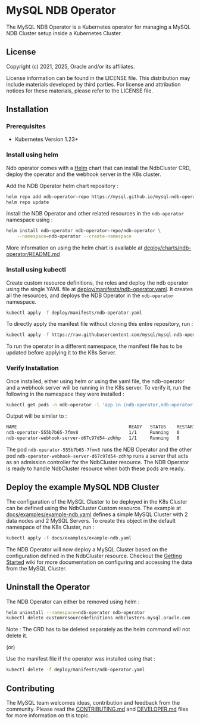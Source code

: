 # MySQL NDB Operator

The MySQL NDB Operator is a Kubernetes operator for managing a MySQL NDB Cluster setup inside a Kubernetes Cluster.

## License

Copyright (c) 2021, 2025, Oracle and/or its affiliates.

License information can be found in the LICENSE file. This distribution may include materials developed by third parties. For license and attribution notices for these materials, please refer to the LICENSE file.

## Installation

### Prerequisites
 - Kubernetes Version 1.23+

### Install using helm

Ndb operator comes with a [Helm](https://helm.sh/docs/intro/quickstart/) chart that can install the NdbCluster CRD, deploy the operator and the webhook server in the K8s cluster.

Add the NDB Operator helm chart repository :

```sh
helm repo add ndb-operator-repo https://mysql.github.io/mysql-ndb-operator/
helm repo update
```

Install the NDB Operator and other related resources in the `ndb-operator` namespace using :

```sh
helm install ndb-operator ndb-operator-repo/ndb-operator \
    --namespace=ndb-operator --create-namespace
```
More information on using the helm chart is available at [deploy/charts/ndb-operator/README.md](deploy/charts/ndb-operator/README.md)

### Install using kubectl

Create custom resource definitions, the roles and deploy the ndb operator using the single YAML file at [deploy/manifests/ndb-operator.yaml](deploy/manifests/ndb-operator.yaml).
It creates all the resources, and deploys the NDB Operator in the `ndb-operator` namespace.

```sh
kubectl apply -f deploy/manifests/ndb-operator.yaml
```

To directly apply the manifest file without cloning this entire repository, run :
```sh
kubectl apply -f https://raw.githubusercontent.com/mysql/mysql-ndb-operator/main/deploy/manifests/ndb-operator.yaml
```

To run the operator in a different namespace, the manifest file has to be updated before applying it to the K8s Server.

### Verify Installation

Once installed, either using helm or using the yaml file, the ndb-operator and a webhook server will be running in the K8s server.
To verify it, run the following in the namespace they were installed :

```sh
kubectl get pods -n ndb-operator -l 'app in (ndb-operator,ndb-operator-webhook-server)'
```
Output will be similar to :

```sh
NAME                                          READY   STATUS    RESTARTS   AGE
ndb-operator-555b7b65-7fmv8                   1/1     Running   0          13s
ndb-operator-webhook-server-d67c97d54-zdhhp   1/1     Running   0          13s
```

The pod `ndb-operator-555b7b65-7fmv8` runs the NDB Operator and the other pod `ndb-operator-webhook-server-d67c97d54-zdhhp` runs a server that acts as an admission controller for the NdbCluster resource. The NDB Operator is ready to handle NdbCluster resource when both these pods are ready.

## Deploy the example MySQL NDB Cluster

The configuration of the MySQL Cluster to be deployed in the K8s Cluster can be defined using the NdbCluster Custom resource. The example at [docs/examples/example-ndb.yaml](docs/examples/example-ndb.yaml) defines a simple MySQL Cluster with 2 data nodes and 2 MySQL Servers. To create this object in the default namespace of the K8s Cluster, run :

```sh
kubectl apply -f docs/examples/example-ndb.yaml
```
The NDB Operator will now deploy a MySQL Cluster based on the configuration defined in the NdbCluster resource. Checkout the [Getting Started](docs/getting-started.md) wiki for more documentation on configuring and accessing the data from the MySQL Cluster.

## Uninstall the Operator

The NDB Operator can either be removed using helm :

```sh
helm uninstall --namespace=ndb-operator ndb-operator
kubectl delete customresourcedefinitions ndbclusters.mysql.oracle.com
```
Note : The CRD has to be deleted separately as the helm command will not delete it.

(or)

Use the manifest file if the operator was installed using that :
```sh
kubectl delete -f deploy/manifests/ndb-operator.yaml
```

## Contributing

The MySQL team welcomes ideas, contribution and feedback from the community. Please read the [CONTRIBUTING.md](CONTRIBUTING.md) and [DEVELOPER.md](DEVELOPER.md) files for more information on this topic.
